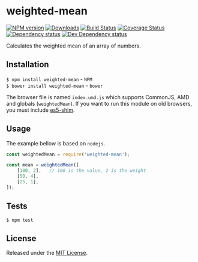 # weighted-mean

[![NPM version][npm-image]][npm-url] [![Downloads][downloads-image]][npm-url] [![Build Status][travis-image]][travis-url] [![Coverage Status][coveralls-image]][coveralls-url] [![Dependency status][david-dm-image]][david-dm-url] [![Dev Dependency status][david-dm-dev-image]][david-dm-dev-url]

[npm-url]:https://npmjs.org/package/weighted-mean
[downloads-image]:http://img.shields.io/npm/dm/weighted-mean.svg
[npm-image]:http://img.shields.io/npm/v/weighted-mean.svg
[travis-url]:https://travis-ci.org/IndigoUnited/js-weighted-mean
[travis-image]:http://img.shields.io/travis/IndigoUnited/js-weighted-mean/master.svg
[coveralls-url]:https://coveralls.io/r/IndigoUnited/js-weighted-mean
[coveralls-image]:https://img.shields.io/coveralls/IndigoUnited/js-weighted-mean/master.svg
[david-dm-url]:https://david-dm.org/IndigoUnited/js-weighted-mean
[david-dm-image]:https://img.shields.io/david/IndigoUnited/js-weighted-mean.svg
[david-dm-dev-url]:https://david-dm.org/IndigoUnited/js-weighted-mean?type=dev
[david-dm-dev-image]:https://img.shields.io/david/dev/IndigoUnited/js-weighted-mean.svg

Calculates the weighted mean of an array of numbers.


## Installation

`$ npm install weighted-mean` - `NPM`   
`$ bower install weighted-mean` - `bower`

The browser file is named `index.umd.js` which supports CommonJS, AMD and globals (`weightedMean`).
If you want to run this module on old browsers, you must include [es5-shim](https://github.com/es-shims/es5-shim).


## Usage

The example bellow is based on `nodejs`.

```js
const weightedMean = require('weighted-mean');

const mean = weightedMean([
    [100, 2],   // 100 is the value, 2 is the weight
    [50, 4],
    [25, 1],
]);
```


## Tests

`$ npm test`


## License

Released under the [MIT License](http://www.opensource.org/licenses/mit-license.php).
